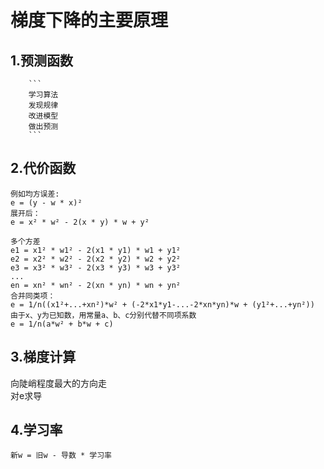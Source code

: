 #  梯度下降的主要原理  
## 1.预测函数  
        ```
        学习算法  
        发现规律  
        改进模型  
        做出预测
        ```  

## 2.代价函数  
```
例如均方误差:  
e = (y - w * x)²  
展开后：  
e = x² * w² - 2(x * y) * w + y²  

多个方差  
e1 = x1² * w1² - 2(x1 * y1) * w1 + y1²  
e2 = x2² * w2² - 2(x2 * y2) * w2 + y2²  
e3 = x3² * w3² - 2(x3 * y3) * w3 + y3²  
...  
en = xn² * wn² - 2(xn * yn) * wn + yn²  
合并同类项：
e = 1/n((x1²+...+xn²)*w² + (-2*x1*y1-...-2*xn*yn)*w + (y1²+...+yn²))  
由于x、y为已知数，用常量a、b、c分别代替不同项系数  
e = 1/n(a*w² + b*w + c)  
```

## 3.梯度计算  
向陡峭程度最大的方向走  
对e求导  

## 4.学习率  
`新w = 旧w - 导数 * 学习率`
